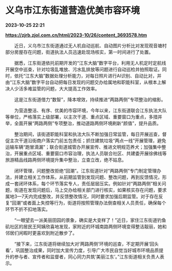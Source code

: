 # 义乌市江东街道营造优美市容环境

**2023-10-25 22:21**

**https://zjrb.zjol.com.cn/html/2023-10/26/content_3693578.htm**

　　近日，义乌市江东街道通过无人机自动巡航、自动图片分析比对发现观音塘村部分房屋存在问题，街道执法人员迅速赴现场核实，第一时间进行了处置。

　　据悉，江东街道依托前期开发的“江东大脑”数字平台，利用无人机定时定航线开展空中巡查，针对垃圾乱堆放、污水乱排放等问题进行自动巡检并拍照取证。同时，依托“江东大脑”数据处理分析能力，对每日照片进行AI识别、自动比对，并由“江东大脑”数字平台自动把每日发现的问题交办给属地和职能科室，从根本上解决人少活多难监管的问题，大大提高工作效率。

　　这是江东街道借力“数智”，降本增效，持续推进“两路两侧”专项整治的缩影。

　　为营造整洁、有序、优美的市容环境，今年以来，江东街道联合江东执法大队等单位，严格落实上级部署，以主次干道、重点区域、重要窗口为重点，多措并举，全面开展“两路两侧”专项整治，推动道路两侧环境刷新“颜值”，提升品质。

　　整治期间，该街道职能科室和执法大队不断加强日常监管，每日开展巡查，督促主次干道沿街商户落实门前五包责任；抓住建筑垃圾“两点一线”开展管理，避免运输车辆“跑冒滴漏”；联合街道城管办开展宣传、推进文明规范养犬；加强集中整治，开展重点区域、重要窗口市容治理，执法人员联合社区、共建委开展徐佛线等旅游精品线路两侧环境提升集中整治，立查立改，绝不姑息。

　　闭环管理，问题整改拒绝“回潮”。江东街道针对“两路两侧”专门制定管理办法，并建立相关工作体系，从前期监管到发现问题、整改问题，再到反馈情况，形成一套闭环体系，每个环节落实专人，责任层层压实。例如针对“两路两侧”相关问题，街道在发现问题后，马上交办给相关部门进行核实，如果核实存在问题，要求属地3—7天内完成整改，并反馈整改情况，同时要求加强后期监管。对于存在反复“回潮”或者面上失控等行为，街道将按照管理办法倒查相关人员责任，确保每个环节不折不扣地落实。

　　“一眼望去一派美丽田园的景象，确实是大变样了！”近日，家住江东街道钓鱼矶社区的居民王阿姨欣喜地发现，家附近的环城南路两侧环境变得整洁靓丽，她和邻居们闲暇时更喜欢到附近散步了。

　　“接下来，江东街道将继续加大对‘两路两侧’环境的巡查，不定期开展‘回头看’，巩固整治成果，同时加大宣传力度，引导广大市民自觉当好城市环境品质提升的参与者、宣传者和监督者，同心同力共筑‘美丽江东’。”江东街道相关负责人表示。